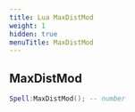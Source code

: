 ```yaml
---
title: Lua MaxDistMod
weight: 1
hidden: true
menuTitle: MaxDistMod
---
```

## MaxDistMod
```lua
Spell:MaxDistMod(); -- number
```
